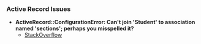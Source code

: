 ### Active Record Issues
- **ActiveRecord::ConfigurationError: Can't join 'Student' to association named 'sections'; perhaps you misspelled it?**
  - [StackOverflow](https://stackoverflow.com/questions/46859024/activerecord-query-with-multiple-joins-not-recognizing-the-relations)
